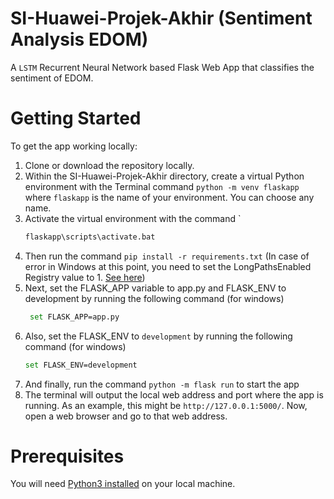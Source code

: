 # SI-Huawei-Projek-Akhir (Sentiment Analysis EDOM) 

A `LSTM` Recurrent Neural Network based Flask Web App that classifies the sentiment of EDOM.
# Getting Started

To get the app working locally:
1. Clone or download the repository locally.
2. Within the SI-Huawei-Projek-Akhir directory, create a virtual Python environment with the Terminal command `python -m venv flaskapp` where `flaskapp` is the name of your environment. You can choose any name.
3. Activate the virtual environment with the command        `
    ```bash                 
    flaskapp\scripts\activate.bat
    ```
4. Then run the command `pip install -r requirements.txt` (In case of error in Windows at this point, you need to set the LongPathsEnabled Registry value to 1. [See here](https://stackoverflow.com/questions/54778630/could-not-install-packages-due-to-an-environmenterror-errno-2-no-such-file-or/55189256#55189256))
5. Next, set the FLASK_APP variable to app.py and FLASK_ENV to development by running the following command (for windows) 
   ```bash
    set FLASK_APP=app.py
    ```
6. Also, set the FLASK_ENV to `development` by running the following command (for windows)
    ```bash
    set FLASK_ENV=development
    ```
7. And finally, run the command `python -m flask run` to start the app
8. The terminal will output the local web address and port where the app is running. As an example, this might be `http://127.0.0.1:5000/`. Now, open a web browser and go to that web address.

# Prerequisites

You will need [Python3 installed](https://www.python.org/downloads/) on your local machine.
